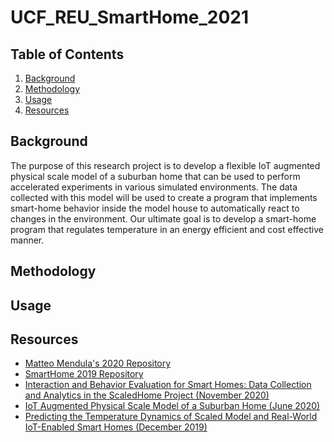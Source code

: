 # UCF_REU_SmartHome_2021

## Table of Contents
1. [Background](#background)
2. [Methodology](#methodology)
3. [Usage](#usage)
4. [Resources](#resources)

## Background
The purpose of this research project is to develop a flexible IoT augmented physical
scale model of a suburban home that can be used to perform accelerated experiments
in various simulated environments. The data collected with this model will be used
to create a program that implements smart-home behavior inside the model house to
automatically react to changes in the environment. Our ultimate goal is to develop
a smart-home program that regulates temperature in an energy efficient and cost effective manner.

## Methodology


## Usage


## Resources
* [Matteo Mendula's 2020 Repository](https://github.com/MatteoMendula/ScaledHome_Control_System)
* [SmartHome 2019 Repository](https://github.com/tjburns/not-a-SmartHome)
* [Interaction and Behavior Evaluation for Smart Homes: Data Collection and Analytics in the ScaledHome Project (November 2020)](https://iotreu.cs.ucf.edu/wp-content/uploads/2021/02/Mendula-2020-MSWiM.pdf)
* [IoT Augmented Physical Scale Model of a Suburban Home (June 2020)](http://iotreu.cs.ucf.edu/wp-content/uploads/2020/04/Burns-2020-ICC20.pdf)
* [Predicting the Temperature Dynamics of Scaled Model and Real-World IoT-Enabled Smart Homes (December 2019)](http://iotreu.cs.ucf.edu/wp-content/uploads/2019/12/Ling-2019-GLOBECOM.pdf)
